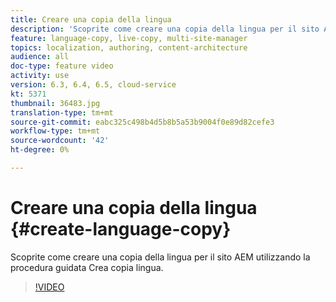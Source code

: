 ```yaml
---
title: Creare una copia della lingua
description: 'Scoprite come creare una copia della lingua per il sito AEM utilizzando la procedura guidata Crea copia lingua.  '
feature: language-copy, live-copy, multi-site-manager
topics: localization, authoring, content-architecture
audience: all
doc-type: feature video
activity: use
version: 6.3, 6.4, 6.5, cloud-service
kt: 5371
thumbnail: 36483.jpg
translation-type: tm+mt
source-git-commit: eabc325c498b4d5b8b5a53b9004f0e89d82cefe3
workflow-type: tm+mt
source-wordcount: '42'
ht-degree: 0%

---
```



# Creare una copia della lingua {#create-language-copy}

Scoprite come creare una copia della lingua per il sito AEM utilizzando la procedura guidata Crea copia lingua.

>[!VIDEO](https://video.tv.adobe.com/v/36483?quality=12&learn=on)
